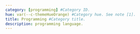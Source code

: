 ```yaml
---
category: [programming] #Category ID.
hue: var(--c-themeHueOrange) #Category hue. See note [1].
title: Programming #Category title.
description: programming language.
---
```


